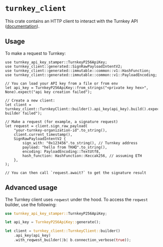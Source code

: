 # `turnkey_client`

This crate contains an HTTP client to interact with the Turnkey API ([documentation](https://docs.turnkey.com/api-reference/overview)).

## Usage

To make a request to Turnkey:

```rust,no_run
use turnkey_api_key_stamper::TurnkeyP256ApiKey;
use turnkey_client::generated::SignRawPayloadIntentV2;
use turnkey_client::generated::immutable::common::v1::HashFunction;
use turnkey_client::generated::immutable::common::v1::PayloadEncoding;

// You can load your API key from a file or from env
let api_key = TurnkeyP256ApiKey::from_strings("<private key hex>", None).expect("api key creation failed");

// Create a new client:
let client = turnkey_client::TurnkeyClient::builder().api_key(api_key).build().expect("client builder failed");

// Make a request (for example, a signature request)
let request = client.sign_raw_payload(
    "your-turnkey-organization-id".to_string(),
    client.current_timestamp(),
    SignRawPayloadIntentV2 {
        sign_with: "0x123456".to_string(), // Turnkey address
        payload: "hello from TKHQ".to_string(),
        encoding: PayloadEncoding::TextUtf8,
        hash_function: HashFunction::Keccak256, // assuming ETH
    },
);

// You can then call `request.await?` to get the signature result
```

## Advanced usage

The Turnkey client uses `reqwest` under the hood. To access the `reqwest` builder, use the following:
```rust
use turnkey_api_key_stamper::TurnkeyP256ApiKey;

let api_key = TurnkeyP256ApiKey::generate();

let client = turnkey_client::TurnkeyClient::builder()
    .api_key(api_key)
    .with_reqwest_builder(|b| b.connection_verbose(true));
```
